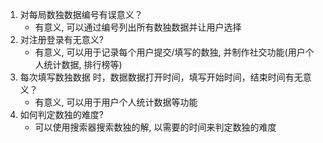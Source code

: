 1. 对每局数独数据编号有误意义？
    - 有意义, 可以通过编号列出所有数独数据并让用户选择
2. 对注册登录有无意义?
    - 有意义, 可以用于记录每个用户提交/填写的数独, 并制作社交功能(用户个人统计数据, 排行榜等)
3. 每次填写数独数据
时，数据数据打开时间，填写开始时间，结束时间有无意义？
    - 有意义, 可以用于用户个人统计数据等功能
4. 如何判定数独的难度?
    - 可以使用搜索器搜索数独的解, 以需要的时间来判定数独的难度